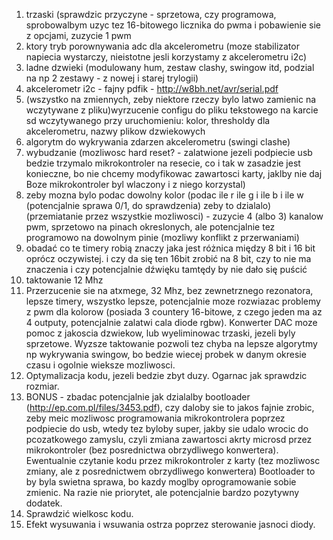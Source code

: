 1. trzaski (sprawdzic przyczyne - sprzetowa, czy programowa, sprobowalbym uzyc tez 16-bitowego licznika do pwma i pobawienie sie z opcjami, zuzycie 1 pwm
2. ktory tryb porownywania adc dla akcelerometru (moze stabilizator napiecia wystarczy, nieistotne jesli korzystamy z akcelerometru i2c)
3. ladne dzwieki (modulowany hum, zestaw clashy, swingow itd, podzial na np 2 zestawy - z nowej i starej trylogii)
4. akcelerometr i2c - fajny pdfik - http://w8bh.net/avr/serial.pdf
5. (wszystko na zmiennych, zeby niektore rzeczy bylo latwo zamienic na wczytywane z pliku)wyrzucenie configu do pliku tekstowego na karcie sd wczytywanego przy uruchomieniu: kolor, thresholdy dla akcelerometru, nazwy plikow dzwiekowych
6. algorytm do wykrywania zdarzen akcelerometru (swingi clashe)
7. wybudzanie (mozliwosc hard reset? - zalatwione jezeli podpiecie usb bedzie trzymalo mikrokontroler na resecie, co i tak w zasadzie jest konieczne, bo nie chcemy modyfikowac zawartosci karty, jaklby nie daj Boze mikrokontroler byl wlaczony i z niego korzystal)
8. zeby mozna bylo podac dowolny kolor (podac ile r ile g i ile b i ile w (potencjalnie sprawa 0/1, do sprawdzenia) zeby to dzialalo) (przemiatanie przez wszystkie mozliwosci) - zuzycie 4 (albo 3) kanalow pwm, sprzetowo na pinach okreslonych, ale potencjalnie tez programowo na dowolnym pinie (mozliwy konflikt z przerwaniami)
9. obadać co te timery robią znaczy jaka jest różnica między 8 bit i 16 bit oprócz oczywistej. i czy da się ten 16bit zrobić na 8 bit, czy to nie ma znaczenia i czy potencjalnie dźwięku tamtędy by nie dało się puścić
10. taktowanie 12 Mhz
11. Przerzucenie sie na atxmege, 32 Mhz, bez zewnetrznego rezonatora, lepsze timery, wszystko lepsze, potencjalnie moze rozwiazac problemy z pwm dla kolorow (posiada 3 countery 16-bitowe, z czego jeden ma az 4 outputy, potencjalnie zalatwi cala diode rgbw). Konwerter DAC moze pomoc z jakoscia dzwiekow, lub wyeliminowac trzaski, jezeli byly sprzetowe. Wyzsze taktowanie pozwoli tez chyba na lepsze algorytmy np wykrywania swingow, bo bedzie wiecej probek w danym okresie czasu i ogolnie wieksze mozliwosci.
12. Optymalizacja kodu, jezeli bedzie zbyt duzy. Ogarnac jak sprawdzic rozmiar. 
13. BONUS - zbadac potencjalnie jak dzialalby bootloader (http://ep.com.pl/files/3453.pdf), czy daloby sie to jakos fajnie zrobic, zeby meic mozliwosc programowania mikrokontrolera poprzez podpiecie do usb, wtedy tez byloby super, jakby sie udalo wrocic do pcozatkowego zamyslu, czyli zmiana zawartosci akrty microsd przez mikrokontroler (bez posrednictwa obrzydliwego konwertera). Ewentualnie czytanie kodu przez mikrokontroler z karty (tez mozliwosc zmiany, ale z posrednictwem obrzydliwego konwertera) Bootloader to by byla swietna sprawa, bo kazdy moglby oprogramowanie sobie zmienic. Na razie nie priorytet, ale potencjalnie bardzo pozytywny dodatek.
14. Sprawdzić wielkosc kodu.
15. Efekt wysuwania i wsuwania ostrza poprzez sterowanie jasnoci diody.
